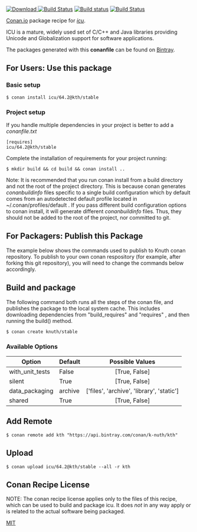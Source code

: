 [![Download](https://api.bintray.com/packages/k-nuth/kth/icu%3Akth/images/download.svg) ](https://bintray.com/k-nuth/kth/icu%3Akth/_latestVersion)
[![Build Status](https://travis-ci.org/k-nuth/kth-conan-icu.svg?branch=stable%2F64.2)](https://travis-ci.org/kth/kth-conan-icu)
[![Build status](https://ci.appveyor.com/api/projects/status/github/k-nuth/kth-conan-icu?branch=stable%2F64.2&svg=true)](https://ci.appveyor.com/project/k-nuth/kth-conan-icu)
[![Build Status](https://api.cirrus-ci.com/github/k-nuth/kth-conan-icu.svg?branch=master)](https://cirrus-ci.com/github/k-nuth/kth-conan-icu)

[Conan.io](https://conan.io) package recipe for [*icu*](http://site.icu-project.org).

ICU is a mature, widely used set of C/C++ and Java libraries providing Unicode and Globalization support for software applications.

The packages generated with this **conanfile** can be found on [Bintray](https://bintray.com/k-nuth/kth/icu%3Akth).

## For Users: Use this package

### Basic setup

    $ conan install icu/64.2@kth/stable

### Project setup

If you handle multiple dependencies in your project is better to add a *conanfile.txt*

    [requires]
    icu/64.2@kth/stable


Complete the installation of requirements for your project running:

    $ mkdir build && cd build && conan install ..

Note: It is recommended that you run conan install from a build directory and not the root of the project directory.  This is because conan generates *conanbuildinfo* files specific to a single build configuration which by default comes from an autodetected default profile located in ~/.conan/profiles/default .  If you pass different build configuration options to conan install, it will generate different *conanbuildinfo* files.  Thus, they should not be added to the root of the project, nor committed to git.

## For Packagers: Publish this Package

The example below shows the commands used to publish to Knuth conan repository. To publish to your own conan respository (for example, after forking this git repository), you will need to change the commands below accordingly.

## Build and package

The following command both runs all the steps of the conan file, and publishes the package to the local system cache.  This includes downloading dependencies from "build_requires" and "requires" , and then running the build() method.

    $ conan create knuth/stable


### Available Options
| Option        | Default | Possible Values  |
| ------------- |:----------------- |:------------:|
| with_unit_tests      | False |  [True, False] |
| silent      | True |  [True, False] |
| data_packaging      | archive |  ['files', 'archive', 'library', 'static'] |
| shared      | True |  [True, False] |

## Add Remote

    $ conan remote add kth "https://api.bintray.com/conan/k-nuth/kth"

## Upload

    $ conan upload icu/64.2@kth/stable --all -r kth


## Conan Recipe License

NOTE: The conan recipe license applies only to the files of this recipe, which can be used to build and package icu.
It does *not* in any way apply or is related to the actual software being packaged.

[MIT](https://github.com/k-nuth/kth-conan-icu.git/blob/stable/64.2/LICENSE.md)


